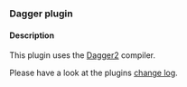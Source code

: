 ### Dagger plugin

#### Description

This plugin uses the [Dagger2](http://google.github.io/dagger/) compiler.

Please have a look at the plugins [change log](change_log.md).
